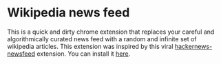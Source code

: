 # Wikipedia news feed
This is a quick and dirty chrome extension that replaces your careful and algorithmically curated news feed with a random and infinite set of wikipedia articles. This extension was inspired by this viral [hackernews-newsfeed](https://github.com/yczeng/hackernews-newsfeed) extension. You can install it [here](https://chrome.google.com/webstore/detail/gfjffgmbadhdcbahjpeckoicligidmln/publish-accepted).